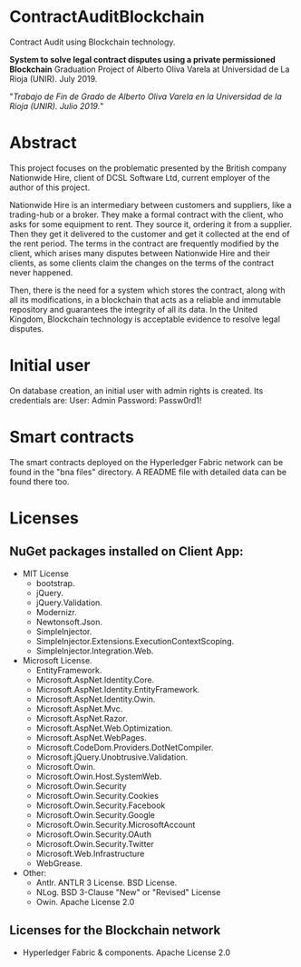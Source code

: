# ContractAuditBlockchain
Contract Audit using Blockchain technology.

**System to solve legal contract disputes using a private permissioned Blockchain**
Graduation Project of Alberto Oliva Varela at Universidad de La Rioja (UNIR). July 2019. 

"*Trabajo de Fin de Grado de Alberto Oliva Varela en la Universidad de la Rioja (UNIR). Julio 2019.*"

# Abstract
This project focuses on the problematic presented by the British company Nationwide Hire, client of DCSL Software Ltd, current employer of the author of this project.

Nationwide Hire is an intermediary between customers and suppliers, like a trading-hub or a broker. They make a formal contract with the client, who asks for some equipment to rent. They source it, ordering it from a supplier. Then they get it delivered to the customer and get it collected at the end of the rent period. The terms in the contract are frequently modified by the client, which arises many disputes between Nationwide Hire and their clients, as some clients claim the changes on the terms of the contract never happened.

Then, there is the need for a system which stores the contract, along with all its modifications, in a blockchain that acts as a reliable and immutable repository and guarantees the integrity of all its data. In the United Kingdom, Blockchain technology is acceptable evidence to resolve legal disputes.

# Initial user
On database creation, an initial user with admin rights is created. Its credentials are:
User: Admin
Password: Passw0rd1!

# Smart contracts
The smart contracts deployed on the Hyperledger Fabric network can be found in the "bna files" directory. A README file with detailed data can be found there too.

# Licenses
NuGet packages installed on Client App:
--

* MIT License
	* bootstrap.
	* jQuery.
	* jQuery.Validation.
	* Modernizr.
	* Newtonsoft.Json.
	* SimpleInjector.
	* SimpleInjector.Extensions.ExecutionContextScoping.
	* SimpleInjector.Integration.Web.
* Microsoft License.
	* EntityFramework. 
	* Microsoft.AspNet.Identity.Core.
	* Microsoft.AspNet.Identity.EntityFramework.
	* Microsoft.AspNet.Identity.Owin.
	* Microsoft.AspNet.Mvc.
	* Microsoft.AspNet.Razor.
	* Microsoft.AspNet.Web.Optimization.
	* Microsoft.AspNet.WebPages.
	* Microsoft.CodeDom.Providers.DotNetCompiler.
	* Microsoft.jQuery.Unobtrusive.Validation.
	* Microsoft.Owin.
	* Microsoft.Owin.Host.SystemWeb.
	* Microsoft.Owin.Security
	* Microsoft.Owin.Security.Cookies
	* Microsoft.Owin.Security.Facebook
	* Microsoft.Owin.Security.Google
	* Microsoft.Owin.Security.MicrosoftAccount
	* Microsoft.Owin.Security.OAuth
	* Microsoft.Owin.Security.Twitter
	* Microsoft.Web.Infrastructure
	* WebGrease.
* Other:
	* Antlr. ANTLR 3 License. BSD License.
	* NLog. BSD 3-Clause "New" or "Revised" License
	* Owin. Apache License 2.0

Licenses for the Blockchain network
--
  * Hyperledger Fabric & components. Apache License 2.0
